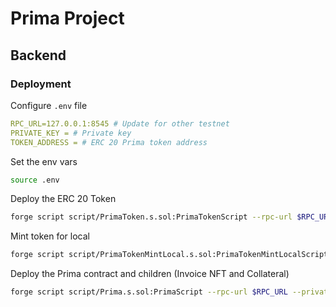 # Prima Project

## Backend

### Deployment

Configure `.env` file
```yml
RPC_URL=127.0.0.1:8545 # Update for other testnet
PRIVATE_KEY = # Private key 
TOKEN_ADDRESS = # ERC 20 Prima token address
```

Set the env vars
```bash
source .env
```

Deploy the ERC 20 Token
```bash
forge script script/PrimaToken.s.sol:PrimaTokenScript --rpc-url $RPC_URL --private-key $PRIVATE_KEY --broadcast
```

Mint token for local
```bash
forge script script/PrimaTokenMintLocal.s.sol:PrimaTokenMintLocalScript --rpc-url $RPC_URL --private-key $PRIVATE_KEY --broadcast $TOKEN_ADDRESS --sig 'run(address)'
```

Deploy the Prima contract and children (Invoice NFT and Collateral)
```bash
forge script script/Prima.s.sol:PrimaScript --rpc-url $RPC_URL --private-key $PRIVATE_KEY --broadcast $TOKEN_ADDRESS --sig 'run(address)'
```